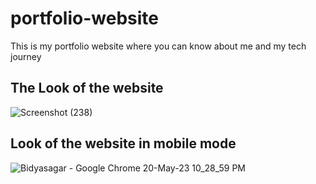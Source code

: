 # portfolio-website
This is my portfolio website where you can know about me and my tech journey
## The Look of the website
![Screenshot (238)](https://github.com/BidyasagarAnupam/portfolio-website/assets/68635333/baf203f8-e7a4-46ea-b35f-983c9fd1c17f)
## Look of the website in mobile mode
![Bidyasagar - Google Chrome 20-May-23 10_28_59 PM](https://github.com/BidyasagarAnupam/portfolio-website/assets/68635333/b1b3aca2-6315-479b-9321-05b2a66c6fad)
